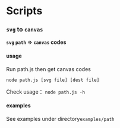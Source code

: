 # Scripts

### `svg` to `canvas`

**`svg` `path` => `canvas` codes**

#### usage

Run path.js then get canvas codes

```shell
node path.js [svg file] [dest file]
```

Check usage： `node path.js -h`

#### examples

See examples under directory`examples/path`

